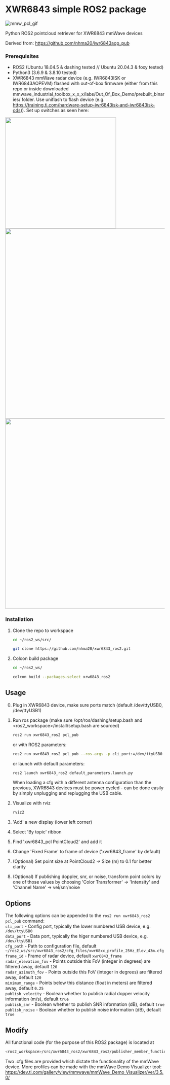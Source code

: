 # XWR6843 simple ROS2 package

![mmw_pcl_gif](https://user-images.githubusercontent.com/76950970/194247603-18e9031a-7d34-4747-9926-9d35d6e3df4e.gif)

Python ROS2 pointcloud retriever for XWR6843 mmWave devices

Derived from: https://github.com/nhma20/iwr6843aop_pub


### Prerequisites

- ROS2 (Ubuntu 18.04.5 & dashing tested  // Ubuntu 20.04.3 & foxy tested)
- Python3 (3.6.9 & 3.8.10 tested)
- XWR6843 mmWave radar device (e.g. IWR6843ISK or IWR6843AOPEVM) flashed with out-of-box firmware (either from this repo or inside downloaded mmwave_industrial_toolbox_x_x_x/labs/Out_Of_Box_Demo/prebuilt_binaries/ folder. Use uniflash to flash device (e.g. https://training.ti.com/hardware-setup-iwr6843isk-and-iwr6843isk-ods)). Set up switches as seen here:

<img src="https://user-images.githubusercontent.com/76950970/194248928-3aab1551-55ec-4969-842a-8e87486cdbc7.jpg" width="350">

<img src="https://user-images.githubusercontent.com/76950970/194245442-da57ecc3-3509-4173-81ec-1a4da352e732.jpg" width="600">

<img src="https://github.com/user-attachments/assets/78838ce0-d8d2-4f42-bd71-c4c0c3775d56" width="600">



### Installation

1. Clone the repo to workspace
   ```sh
   cd ~/ros2_ws/src/
   ```
   ```sh
   git clone https://github.com/nhma20/xwr6843_ros2.git
   ```
2. Colcon build package
   ```sh
   cd ~/ros2_ws/
   ```
   ```sh
   colcon build --packages-select xrw6843_ros2
   ```


<!-- USAGE EXAMPLES -->
## Usage

0. Plug in XWR6843 device, make sure ports match (default /dev/ttyUSB0, /dev/ttyUSB1)
1. Run ros package (make sure /opt/ros/dashing/setup.bash and <ros2_workspace>/install/setup.bash are sourced)
   ```sh
   ros2 run xwr6843_ros2 pcl_pub
   ```
   or with ROS2 parameters:
   ```sh
   ros2 run xwr6843_ros2 pcl_pub --ros-args -p cli_port:=/dev/ttyUSB0 -p data_port:=/dev/ttyUSB1 -p cfg_path:=/home/nm/ros2_ws/src/xwr6843_ros2/cfg_files/90deg_noGroup_18m_30Hz.cfg -p frame_id:=test_frame -p radar_azimuth_fov:=120 -p publish_velocity:=true 
   ```
   or launch with default parameters:
   ```sh
   ros2 launch xwr6843_ros2 default_parameters.launch.py 
   ```
   When loading a cfg with a different antenna configuration than the previous, XWR6843 devices must be power cycled - can be done easily by simply unplugging and replugging the USB cable.
   
2. Visualize with rviz
   ```sh
   rviz2
   ```
3. 'Add' a new display (lower left corner)
4. Select 'By topic' ribbon
5. Find 'xwr6843_pcl PointCloud2' and add it
6. Change 'Fixed Frame' to frame of device ('xwr6843_frame' by default)
7. (Optional) Set point size at PointCloud2 -> Size (m) to 0.1 for better clarity
8. (Optional) If publishing doppler, snr, or noise, transform point colors by one of those values by choosing 'Color Transformer' -> 'Intensity' and 'Channel Name' -> vel/snr/noise

## Options
The following options can be appended to the `ros2 run xwr6843_ros2 pcl_pub` command:  
`cli_port` - Config port, typically the lower numbered USB device, e.g. `/dev/ttyUSB0`  
`data_port` - Data port, typically the higer numbered USB device, e.g. `/dev/ttyUSB1`  
`cfg_path` - Path to configuration file, default `~/ros2_ws/src/xwr6843_ros2/cfg_files/xwr68xx_profile_25Hz_Elev_43m.cfg`  
`frame_id` - Frame of radar device, default `xwr6843_frame`  
`radar_elevation_fov` - Points outside this FoV (integer in degrees) are filtered away, default `120`  
`radar_azimuth_fov` - Points outside this FoV (integer in degrees) are filtered away, default `120`  
`minimum_range` - Points below this distance (float in meters) are filtered away, default `0.25`  
`publish_velocity` - Boolean whether to publish radial dopper velocity information (m/s), default `true`  
`publish_snr` - Boolean whether to publish SNR information (dB), default `true`  
`publish_noise` - Boolean whether to publish noise information (dB), default `true`  

## Modify

All functional code (for the purpose of this ROS2 package) is located at
   ```sh
   <ros2_workspace>/src/xwr6843_ros2/xwr6843_ros2/publisher_member_function.py
   ```
Two .cfg files are provided which dictate the functionality of the mmWave device. More profiles can be made with the mmWave Demo Visualizer tool: https://dev.ti.com/gallery/view/mmwave/mmWave_Demo_Visualizer/ver/3.5.0/

